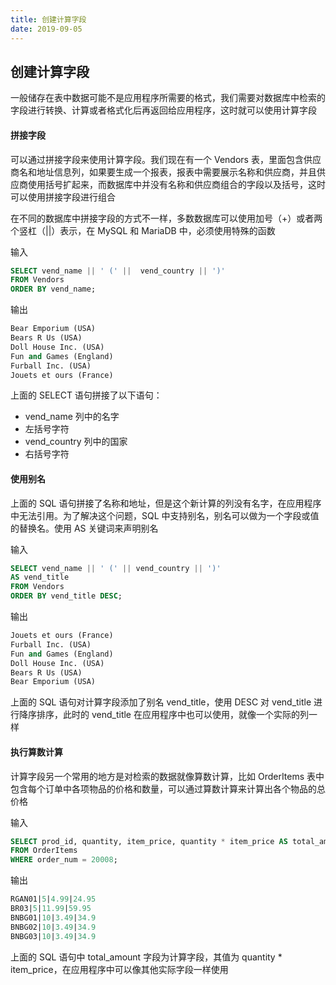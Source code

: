 ```yaml
---
title: 创建计算字段
date: 2019-09-05
---
```



## 创建计算字段


一般储存在表中数据可能不是应用程序所需要的格式，我们需要对数据库中检索的字段进行转换、计算或者格式化后再返回给应用程序，这时就可以使用计算字段



####  拼接字段

可以通过拼接字段来使用计算字段。我们现在有一个 Vendors 表，里面包含供应商名和地址信息列，如果要生成一个报表，报表中需要展示名称和供应商，并且供应商使用括号扩起来，而数据库中并没有名称和供应商组合的字段以及括号，这时可以使用拼接字段进行组合

在不同的数据库中拼接字段的方式不一样，多数数据库可以使用加号（+）或者两个竖杠（||）表示，在 MySQL 和 MariaDB 中，必须使用特殊的函数


输入

```sql
SELECT vend_name || ' (' ||  vend_country || ')'
FROM Vendors
ORDER BY vend_name;
```

输出

```sql
Bear Emporium (USA)
Bears R Us (USA)
Doll House Inc. (USA)
Fun and Games (England)
Furball Inc. (USA)
Jouets et ours (France)
```

上面的 SELECT 语句拼接了以下语句：

- vend_name 列中的名字
- 左括号字符
- vend_country 列中的国家
- 右括号字符




#### 使用别名

上面的 SQL 语句拼接了名称和地址，但是这个新计算的列没有名字，在应用程序中无法引用。为了解决这个问题，SQL 中支持别名，别名可以做为一个字段或值的替换名。使用 AS 关键词来声明别名

输入

```sql
SELECT vend_name || ' (' || vend_country || ')'
AS vend_title
FROM Vendors
ORDER BY vend_title DESC;
```

输出

```sql
Jouets et ours (France)
Furball Inc. (USA)
Fun and Games (England)
Doll House Inc. (USA)
Bears R Us (USA)
Bear Emporium (USA)
```

上面的 SQL 语句对计算字段添加了别名 vend_title，使用 DESC 对 vend_title 进行降序排序，此时的 vend_title 在应用程序中也可以使用，就像一个实际的列一样



#### 执行算数计算

计算字段另一个常用的地方是对检索的数据就像算数计算，比如   OrderItems 表中包含每个订单中各项物品的价格和数量，可以通过算数计算来计算出各个物品的总价格

输入

```sql
SELECT prod_id, quantity, item_price, quantity * item_price AS total_amount
FROM OrderItems
WHERE order_num = 20008;
```

输出

```sql
RGAN01|5|4.99|24.95
BR03|5|11.99|59.95
BNBG01|10|3.49|34.9
BNBG02|10|3.49|34.9
BNBG03|10|3.49|34.9
```
上面的 SQL 语句中 total_amount 字段为计算字段，其值为 quantity * item_price，在应用程序中可以像其他实际字段一样使用

 








